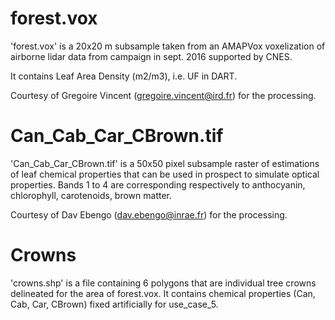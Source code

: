 # forest.vox
'forest.vox' is a 20x20 m subsample taken from an AMAPVox voxelization of airborne lidar data 
from campaign in sept. 2016 supported by CNES.

It contains Leaf Area Density (m2/m3), i.e. UF in DART.

Courtesy of Gregoire Vincent (gregoire.vincent@ird.fr) for the processing.
 
# Can_Cab_Car_CBrown.tif

'Can_Cab_Car_CBrown.tif' is a 50x50 pixel subsample raster of estimations of leaf chemical properties
that can be used in prospect to simulate optical properties. Bands 1 to 4 are corresponding respectively to
anthocyanin, chlorophyll, carotenoids, brown matter.

Courtesy of Dav Ebengo (dav.ebengo@inrae.fr) for the processing.


# Crowns
'crowns.shp' is a file containing 6 polygons that are individual tree crowns delineated for
the area of forest.vox.
It contains chemical properties (Can, Cab, Car, CBrown) fixed artificially for use_case_5.

  

  
